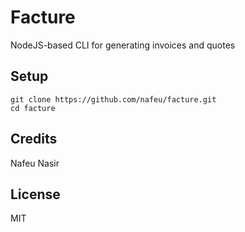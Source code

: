 # Facture

NodeJS-based CLI for generating invoices and quotes

## Setup

```
git clone https://github.com/nafeu/facture.git
cd facture
```

## Credits

Nafeu Nasir

## License

MIT
